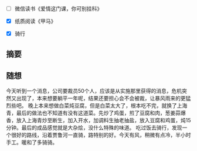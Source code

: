 - [ ] 微信读书《爱情这门课，你可别挂科》
- [x] 纸质阅读《甲马》
- [x] 骑行


## 摘要


## 随想
今天听到一个消息，公司要裁员50个人，应该是从实施那里获得的消息，危机突然又出现了，本来想要躺平一年呢，结果还要担心会不会被裁，让暴风雨来的更猛烈些吧。
晚上本来想做白菜炖豆腐，但是白菜太大了，根本吃不完，就换了上海青，最后的做法也不知道有没有这道菜。先炒了鸡蛋，煎了豆腐和肉，葱姜蒜爆香，放入上海青炒至断生，加入开水，加调料生抽老抽盐，放入豆腐和鸡蛋，炖15分钟。最后的成品感觉就是大杂烩，没什么特殊的味道。
吃过饭去骑行，发现一个很好的路线，沿着贾鲁河一直骑，路特别的好。今天有风，稍微有点冷，半小时手工。暖和了多骑骑。